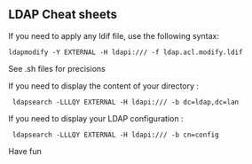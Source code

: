 ## LDAP Cheat sheets

If you need to apply any ldif file, use the following syntax:

	ldapmodify -Y EXTERNAL -H ldapi:/// -f ldap.acl.modify.ldif

See .sh files for precisions

If you need to display the content of your directory :

     ldapsearch -LLLQY EXTERNAL -H ldapi:/// -b dc=ldap,dc=lan

If you need to display your LDAP configuration :

     ldapsearch -LLLQY EXTERNAL -H ldapi:/// -b cn=config

Have fun
